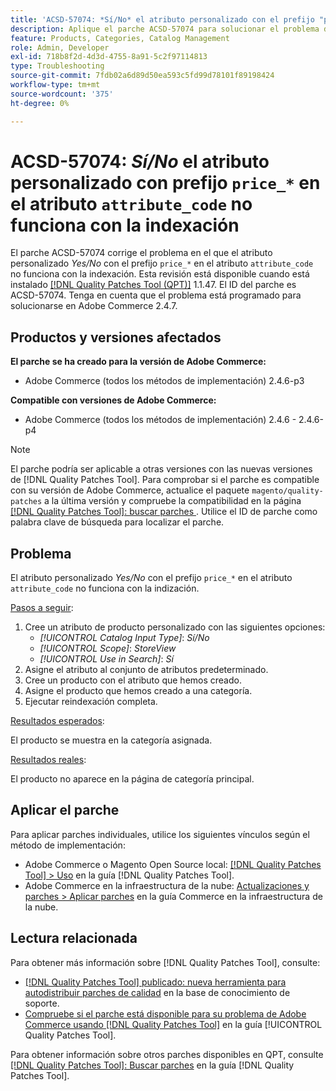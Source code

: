 ```yaml
---
title: 'ACSD-57074: *Sí/No* el atributo personalizado con el prefijo "price_*" en el atributo "attribute_code" no funciona con la indexación'
description: Aplique el parche ACSD-57074 para solucionar el problema de Adobe Commerce donde el atributo personalizado *Yes/No* con el prefijo "price_* en el atributo "attribute_code" no funciona con la indexación.
feature: Products, Categories, Catalog Management
role: Admin, Developer
exl-id: 718b8f2d-4d3d-4755-8a91-5c2f97114813
type: Troubleshooting
source-git-commit: 7fdb02a6d89d50ea593c5fd99d78101f89198424
workflow-type: tm+mt
source-wordcount: '375'
ht-degree: 0%

---
```


# ACSD-57074: *Sí/No* el atributo personalizado con prefijo `price_*` en el atributo `attribute_code` no funciona con la indexación

El parche ACSD-57074 corrige el problema en el que el atributo personalizado *Yes/No* con el prefijo `price_*` en el atributo `attribute_code` no funciona con la indexación. Esta revisión está disponible cuando está instalado [[!DNL Quality Patches Tool (QPT)]](https://experienceleague.adobe.com/es/docs/commerce-operations/tools/quality-patches-tool/quality-patches-tool-to-self-serve-quality-patches) 1.1.47. El ID del parche es ACSD-57074. Tenga en cuenta que el problema está programado para solucionarse en Adobe Commerce 2.4.7.

## Productos y versiones afectados

**El parche se ha creado para la versión de Adobe Commerce:**

* Adobe Commerce (todos los métodos de implementación) 2.4.6-p3

**Compatible con versiones de Adobe Commerce:**

* Adobe Commerce (todos los métodos de implementación) 2.4.6 - 2.4.6-p4

>[!NOTE]
>
>El parche podría ser aplicable a otras versiones con las nuevas versiones de [!DNL Quality Patches Tool]. Para comprobar si el parche es compatible con su versión de Adobe Commerce, actualice el paquete `magento/quality-patches` a la última versión y compruebe la compatibilidad en la página [[!DNL Quality Patches Tool]: buscar parches ](https://experienceleague.adobe.com/tools/commerce-quality-patches/index.html?lang=es). Utilice el ID de parche como palabra clave de búsqueda para localizar el parche.

## Problema

El atributo personalizado *Yes/No* con el prefijo `price_*` en el atributo `attribute_code` no funciona con la indización.

<u>Pasos a seguir</u>:

1. Cree un atributo de producto personalizado con las siguientes opciones:
   * *[!UICONTROL Catalog Input Type]*: *Sí/No*
   * *[!UICONTROL Scope]*: *StoreView*
   * *[!UICONTROL Use in Search]*: *Sí*
1. Asigne el atributo al conjunto de atributos predeterminado.
1. Cree un producto con el atributo que hemos creado.
1. Asigne el producto que hemos creado a una categoría.
1. Ejecutar reindexación completa.

<u>Resultados esperados</u>:

El producto se muestra en la categoría asignada.

<u>Resultados reales</u>:

El producto no aparece en la página de categoría principal.

## Aplicar el parche

Para aplicar parches individuales, utilice los siguientes vínculos según el método de implementación:

* Adobe Commerce o Magento Open Source local: [[!DNL Quality Patches Tool] > Uso](/help/tools/quality-patches-tool/usage.md) en la guía [!DNL Quality Patches Tool].
* Adobe Commerce en la infraestructura de la nube: [Actualizaciones y parches > Aplicar parches](https://experienceleague.adobe.com/docs/commerce-cloud-service/user-guide/develop/upgrade/apply-patches.html?lang=es) en la guía Commerce en la infraestructura de la nube.

## Lectura relacionada

Para obtener más información sobre [!DNL Quality Patches Tool], consulte:

* [[!DNL Quality Patches Tool] publicado: nueva herramienta para autodistribuir parches de calidad](https://experienceleague.adobe.com/es/docs/commerce-operations/tools/quality-patches-tool/quality-patches-tool-to-self-serve-quality-patches) en la base de conocimiento de soporte.
* [Compruebe si el parche está disponible para su problema de Adobe Commerce usando [!DNL Quality Patches Tool]](/help/tools/quality-patches-tool/patches-available-in-qpt/check-patch-for-magento-issue-with-magento-quality-patches.md) en la guía [!UICONTROL Quality Patches Tool].


Para obtener información sobre otros parches disponibles en QPT, consulte [[!DNL Quality Patches Tool]: Buscar parches](https://experienceleague.adobe.com/tools/commerce-quality-patches/index.html?lang=es) en la guía [!DNL Quality Patches Tool].
